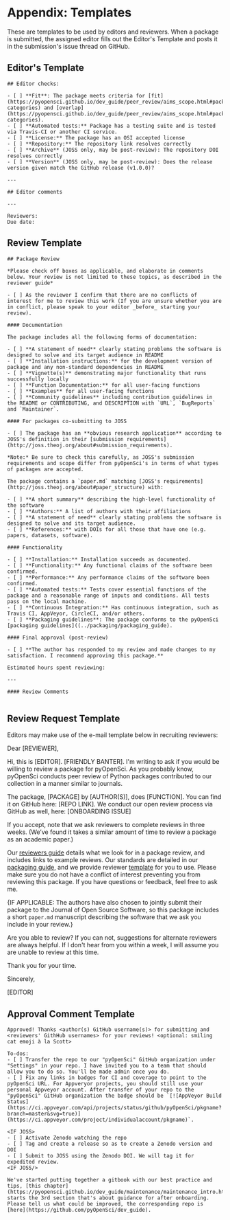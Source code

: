 # Appendix: Templates

These are templates to be used by editors and reviewers. When a package is submitted, the assigned editor fills out the Editor's Template and posts it in the submission's issue thread on GitHub.

## Editor's Template

```
## Editor checks:

- [ ] **Fit**: The package meets criteria for [fit](https://pyopensci.github.io/dev_guide/peer_review/aims_scope.html#package-categories) and [overlap](https://pyopensci.github.io/dev_guide/peer_review/aims_scope.html#package-categories).
- [ ] **Automated tests:** Package has a testing suite and is tested via Travis-CI or another CI service.
- [ ] **License:** The package has an OSI accepted license
- [ ] **Repository:** The repository link resolves correctly
- [ ] **Archive** (JOSS only, may be post-review): The repository DOI resolves correctly
- [ ] **Version** (JOSS only, may be post-review): Does the release version given match the GitHub release (v1.0.0)?

---

## Editor comments

---

Reviewers:
Due date:
```

## Review Template

```
## Package Review

*Please check off boxes as applicable, and elaborate in comments below. Your review is not limited to these topics, as described in the reviewer guide*

- [ ] As the reviewer I confirm that there are no conflicts of interest for me to review this work (If you are unsure whether you are in conflict, please speak to your editor _before_ starting your review).

#### Documentation

The package includes all the following forms of documentation:

- [ ] **A statement of need** clearly stating problems the software is designed to solve and its target audience in README
- [ ] **Installation instructions:** for the development version of package and any non-standard dependencies in README
- [ ] **Vignette(s)** demonstrating major functionality that runs successfully locally
- [ ] **Function Documentation:** for all user-facing functions
- [ ] **Examples** for all user-facing functions
- [ ] **Community guidelines** including contribution guidelines in the README or CONTRIBUTING, and DESCRIPTION with `URL`, `BugReports` and `Maintainer`.

#### For packages co-submitting to JOSS

- [ ] The package has an **obvious research application** according to JOSS's definition in their [submission requirements](http://joss.theoj.org/about#submission_requirements).

*Note:* Be sure to check this carefully, as JOSS's submission requirements and scope differ from pyOpenSci's in terms of what types of packages are accepted.

The package contains a `paper.md` matching [JOSS's requirements](http://joss.theoj.org/about#paper_structure) with:

- [ ] **A short summary** describing the high-level functionality of the software
- [ ] **Authors:** A list of authors with their affiliations
- [ ] **A statement of need** clearly stating problems the software is designed to solve and its target audience.
- [ ] **References:** with DOIs for all those that have one (e.g. papers, datasets, software).

#### Functionality

- [ ] **Installation:** Installation succeeds as documented.
- [ ] **Functionality:** Any functional claims of the software been confirmed.
- [ ] **Performance:** Any performance claims of the software been confirmed.
- [ ] **Automated tests:** Tests cover essential functions of the package and a reasonable range of inputs and conditions. All tests pass on the local machine.
- [ ] **Continuous Integration:** Has continuous integration, such as Travis CI, AppVeyor, CircleCI, and/or others.
- [ ] **Packaging guidelines**: The package conforms to the pyOpenSci [packaging guidelines]((../packaging/packaging_guide).

#### Final approval (post-review)

- [ ] **The author has responded to my review and made changes to my satisfaction. I recommend approving this package.**

Estimated hours spent reviewing:

---

#### Review Comments


```

## Review Request Template

Editors may make use of the e-mail template below in recruiting reviewers:

Dear [REVIEWER],

Hi, this is [EDITOR]. [FRIENDLY BANTER]. I'm writing to ask if you would be willing to review a package for pyOpenSci. As you probably know, pyOpenSci conducts peer review of Python packages contributed to our collection in a manner similar to journals.

The package, [PACKAGE] by [AUTHOR(S)], does [FUNCTION]. You can find it on GitHub here: [REPO LINK]. We conduct our open review process via GitHub as well, here: [ONBOARDING ISSUE]

If you accept, note that we ask reviewers to complete reviews in three weeks. (We’ve found it takes a similar amount of time to review a package as an academic paper.)

Our [reviewers guide] details what we look for in a package review, and includes links to example reviews. Our standards are detailed in our [packaging guide], and we provide reviewer [template] for you to use. Please make sure you do not have a conflict of interest preventing you from reviewing this package. If you have questions or feedback, feel free to ask me.

{IF APPLICABLE: The authors have also chosen to jointly submit their package to the Journal of Open Source Software, so this package includes a short `paper.md` manuscript describing the software that we ask you include in your review.}

Are you able to review? If you can not, suggestions for alternate reviewers are always helpful. If I don't hear from you within a week, I will assume you are unable to
review at this time.

Thank you for your time.

Sincerely,

[EDITOR]

[reviewers guide]: https://pyopensci.github.io/dev_guide/peer_review/reviewer_guide.html
[packaging guide]: https://pyopensci.github.io/dev_guide/packaging/packaging_guide.html
[template]: https://pyopensci.github.io/dev_guide/appendices/templates.html#review-template


## Approval Comment Template
```
Approved! Thanks <author(s) GitHub username(s)> for submitting and <reviewers' GithHub usernames> for your reviews! <optional: smiling cat emoji à la Scott>

To-dos:
- [ ] Transfer the repo to our "pyOpenSci" GitHub organization under "Settings" in your repo. I have invited you to a team that should allow you to do so. You'll be made admin once you do.
- [ ] Fix any links in badges for CI and coverage to point to the pyOpenSci URL. For Appveryor projects, you should still use your personal Appveyor account. After transfer of your repo to the "pyOpenSci" GitHub organization the badge should be `[![AppVeyor Build Status](https://ci.appveyor.com/api/projects/status/github/pyOpenSci/pkgname?branch=master&svg=true)](https://ci.appveyor.com/project/individualaccount/pkgname)`.

<IF JOSS>
- [ ] Activate Zenodo watching the repo
- [ ] Tag and create a release so as to create a Zenodo version and DOI
- [ ] Submit to JOSS using the Zenodo DOI. We will tag it for expedited review.
<IF JOSS/>

We've started putting together a gitbook with our best practice and tips, [this chapter](https://pyopensci.github.io/dev_guide/maintenance/maintenance_intro.html) starts the 3rd section that's about guidance for after onboarding. Please tell us what could be improved, the corresponding repo is [here](https://github.com/pyOpenSci/dev_guide).
```
